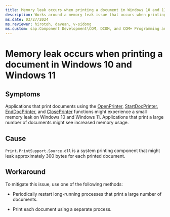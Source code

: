 ```yaml
---
title: Memory leak occurs when printing a document in Windows 10 and 11
description: Works around a memory leak issue that occurs when printing a document in Windows 10 and Windows 11.
ms.date: 03/27/2024
ms.reviewer: hirotoh, davean, v-sidong
ms.custom: sap:Component Development\COM, DCOM, and COM+ Programming and Runtime
---
```


# Memory leak occurs when printing a document in Windows 10 and Windows 11

## Symptoms

Applications that print documents using the [OpenPrinter](/windows/win32/printdocs/openprinter), [StartDocPrinter](/windows/win32/printdocs/startdocprinter), [EndDocPrinter](/windows/win32/printdocs/enddocprinter), and [ClosePrinter](/windows/win32/printdocs/closeprinter) functions might experience a small memory leak on Windows 10 and Windows 11. Applications that print a large number of documents might see increased memory usage.

## Cause

`Print.PrintSupport.Source.dll` is a system printing component that might leak approximately 300 bytes for each  printed document.

## Workaround

To mitigate this issue, use one of the following methods:

- Periodically restart long-running processes that print a large number of documents.

- Print each document using a separate process.
